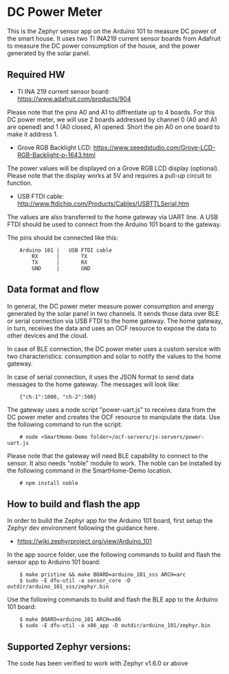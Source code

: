 # DC Power Meter

This is the Zephyr sensor app on the Arduino 101 to measure DC power of the
smart house. It uses two TI INA219 current sensor boards from Adafruit to
measure the DC power consumption of the house, and the power generated by
the solar panel.

## Required HW
* TI INA 219 current sensor board: https://www.adafruit.com/products/904

Please note that the pins A0 and A1 to diffrentiate up to 4 boards. For this DC power meter, we will use 2 boards addressed by channel 0 (A0 and A1 are opened) and 1 (A0 closed, A1 opened. Short the pin A0 on one board to make it address 1.

* Grove RGB Backlight LCD: https://www.seeedstudio.com/Grove-LCD-RGB-Backlight-p-1643.html

The power values will be displayed on a Grove RGB LCD display (optional). Please
note that the display works at 5V and requires a pull-up circuit to function. 

* USB FTDI cable: http://www.ftdichip.com/Products/Cables/USBTTLSerial.htm

The values are also transferred to the home gateway via UART line. A USB FTDI
should be used to connect from the Arduino 101 board to the gateway.

The pins should be connected like this:
```
    Arduino 101	|	USB FTDI cable
        RX		|	    TX
        TX		|	    RX
        GND		|	    GND
```

## Data format and flow
In general, the DC power meter measure power consumption and energy generated by the solar panel in two channels. It sends those data over BLE or serial connection via USB FTDI to the home gateway. The home gateway, in turn, receives the data and uses an OCF resource to expose the data to other devices and the cloud.

In case of BLE connection, the DC power meter uses a custom service with two characteristics: consumption and solar to notify the values to the home gateway.
 
In case of serial connection, it uses the JSON format to send data messages to the home gateway. The messages will look like:
```
    {"ch-1":1000, "ch-2":500}
```

The gateway uses a node script "power-uart.js" to receives data from the DC power meter and creates the OCF resource to manipulate the data. Use the following command to run the script:
```
    # node <SmartHome-Demo folder>/ocf-servers/js-servers/power-uart.js
```
Please note that the gateway will need BLE capability to connect to the sensor. It also needs "noble" module to work. The noble can be installed by the following command in the SmartHome-Demo location.
```
    # npm install noble
```

## How to build and flash the app
In order to build the Zephyr app for the Arduino 101 board, first setup the Zephyr dev environment following the guidance here.
* https://wiki.zephyrproject.org/view/Arduino_101

In the app source folder, use the following commands to build and flash the sensor app to Arduino 101 board:
```
    $ make pristine && make BOARD=arduino_101_sss ARCH=arc
    $ sudo -E dfu-util -a sensor_core -D outdir/arduino_101_sss/zephyr.bin
```
Use the following commands to build and flash the BLE app to the Arduino 101 board:
```
    $ make BOARD=arduino_101 ARCH=x86
    $ sudo -E dfu-util -a x86_app -D outdir/arduino_101/zephyr.bin
```

## Supported Zephyr versions:
The code has been verified to work with Zephyr v1.6.0 or above
